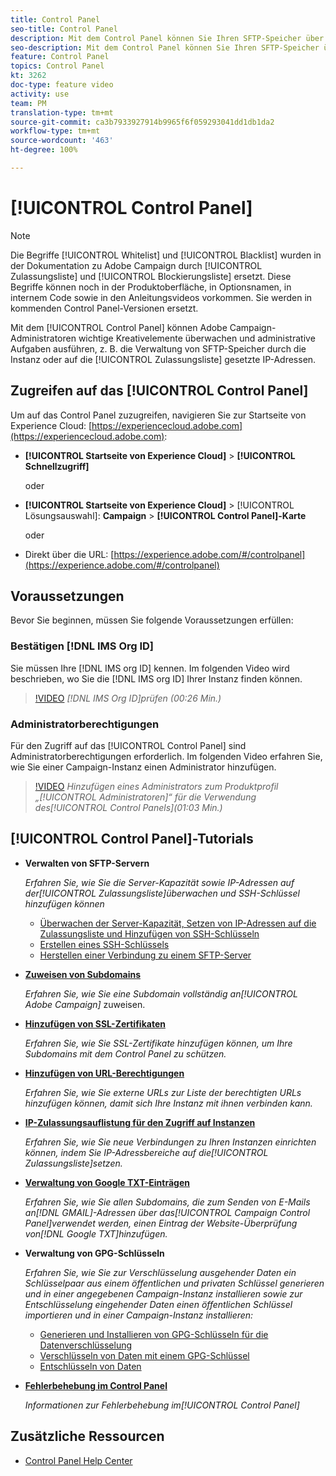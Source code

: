 ```yaml
---
title: Control Panel
seo-title: Control Panel
description: Mit dem Control Panel können Sie Ihren SFTP-Speicher über die Instanz und auf die Zulassungsliste gesetzte IP-Adressen überwachen und verwalten.
seo-description: Mit dem Control Panel können Sie Ihren SFTP-Speicher über die Instanz und auf die Zulassungsliste gesetzte IP-Adressen überwachen und verwalten.
feature: Control Panel
topics: Control Panel
kt: 3262
doc-type: feature video
activity: use
team: PM
translation-type: tm+mt
source-git-commit: ca3b7933927914b9965f6f059293041dd1db1da2
workflow-type: tm+mt
source-wordcount: '463'
ht-degree: 100%

---
```



# [!UICONTROL Control Panel]

>[!NOTE]
>
>Die Begriffe [!UICONTROL Whitelist] und [!UICONTROL Blacklist] wurden in der Dokumentation zu Adobe Campaign durch [!UICONTROL Zulassungsliste] und [!UICONTROL Blockierungsliste] ersetzt.
>Diese Begriffe können noch in der Produktoberfläche, in Optionsnamen, in internem Code sowie in den Anleitungsvideos vorkommen. Sie werden in kommenden Control Panel-Versionen ersetzt.

Mit dem [!UICONTROL Control Panel] können Adobe Campaign-Administratoren wichtige Kreativelemente überwachen und administrative Aufgaben ausführen, z. B. die Verwaltung von SFTP-Speicher durch die Instanz oder auf die [!UICONTROL Zulassungsliste] gesetzte IP-Adressen.

## Zugreifen auf das [!UICONTROL Control Panel]

Um auf das Control Panel zuzugreifen, navigieren Sie zur Startseite von Experience Cloud: [https://experiencecloud.adobe.com](https://experiencecloud.adobe.com):

* **[!UICONTROL Startseite von Experience Cloud]** > **[!UICONTROL Schnellzugriff]**

   oder
* **[!UICONTROL Startseite von Experience Cloud]** > [!UICONTROL Lösungsauswahl]: **Campaign** > **[!UICONTROL Control Panel]-Karte**

   oder

* Direkt über die URL: [https://experience.adobe.com/#/controlpanel](https://experience.adobe.com/#/controlpanel)

## Voraussetzungen

Bevor Sie beginnen, müssen Sie folgende Voraussetzungen erfüllen:

### Bestätigen [!DNL IMS Org ID]

Sie müssen Ihre [!DNL IMS org ID] kennen. Im folgenden Video wird beschrieben, wo Sie die [!DNL IMS org ID] Ihrer Instanz finden können.

>[!VIDEO](https://video.tv.adobe.com/v/27183?quality=12)
*[!DNL IMS Org ID]prüfen (00:26 Min.)*

### Administratorberechtigungen

Für den Zugriff auf das [!UICONTROL Control Panel] sind Administratorberechtigungen erforderlich.
Im folgenden Video erfahren Sie, wie Sie einer Campaign-Instanz einen Administrator hinzufügen.

>[!VIDEO](https://video.tv.adobe.com/v/27147?quality=12)
*Hinzufügen eines Administrators zum Produktprofil „[!UICONTROL Administratoren]“ für die Verwendung des[!UICONTROL Control Panels](01:03 Min.)*

## [!UICONTROL Control Panel]-Tutorials

* **Verwalten von SFTP-Servern**

   *Erfahren Sie, wie Sie die Server-Kapazität sowie IP-Adressen auf der[!UICONTROL Zulassungsliste]überwachen und SSH-Schlüssel hinzufügen können*

   * [Überwachen der Server-Kapazität, Setzen von IP-Adressen auf die Zulassungsliste und Hinzufügen von SSH-Schlüsseln](/help/acc/monitoring-campaign-classic/control-panel/monitoring-server-capacity-allow-listing-adding-ssh-key.md)
   * [Erstellen eines SSH-Schlüssels](/help/acc/monitoring-campaign-classic/control-panel/generate-ssh-key.md)
   * [Herstellen einer Verbindung zu einem SFTP-Server](/help/acc/monitoring-campaign-classic/control-panel/connect-to-sftp-server.md)

* **[Zuweisen von Subdomains](/help/acc/monitoring-campaign-classic/control-panel/subdomain-delegation.md)**

   *Erfahren Sie, wie Sie eine Subdomain vollständig an[!UICONTROL Adobe Campaign]* zuweisen.

* **[Hinzufügen von SSL-Zertifikaten](/help/acc/monitoring-campaign-classic/control-panel/adding-ssl-certificates.md)**

   *Erfahren Sie, wie Sie SSL-Zertifikate hinzufügen können, um Ihre Subdomains mit dem Control Panel zu schützen.*

* **[Hinzufügen von URL-Berechtigungen](/help/acc/monitoring-campaign-classic/control-panel/adding-url-permissions.md)**

   *Erfahren Sie, wie Sie externe URLs zur Liste der berechtigten URLs hinzufügen können, damit sich Ihre Instanz mit ihnen verbinden kann.*

* **[IP-Zulassungsauflistung für den Zugriff auf Instanzen](/help/acc/monitoring-campaign-classic/control-panel/ip-allow-listing.md)**

   *Erfahren Sie, wie Sie neue Verbindungen zu Ihren Instanzen einrichten können, indem Sie IP-Adressbereiche auf die[!UICONTROL Zulassungsliste]setzen.*

* **[Verwaltung von Google TXT-Einträgen](/help/acc/monitoring-campaign-classic/control-panel/google-txt-record-management.md)**

   *Erfahren Sie, wie Sie allen Subdomains, die zum Senden von E-Mails an[!DNL GMAIL]-Adressen über das[!UICONTROL Campaign Control Panel]verwendet werden, einen Eintrag der Website-Überprüfung von[!DNL Google TXT]hinzufügen.*

* **Verwaltung von GPG-Schlüsseln**

   *Erfahren Sie, wie Sie zur Verschlüsselung ausgehender Daten ein Schlüsselpaar aus einem öffentlichen und privaten Schlüssel generieren und in einer angegebenen Campaign-Instanz installieren sowie zur Entschlüsselung eingehender Daten einen öffentlichen Schlüssel importieren und in einer Campaign-Instanz installieren:*

   * [Generieren und Installieren von GPG-Schlüsseln für die Datenverschlüsselung](./gpg-key-management/generating-and-installing-gpg-keys-for-data-encryption.md)
   * [Verschlüsseln von Daten mit einem GPG-Schlüssel](./gpg-key-management/using-a-gpg-key-to-encrypt-data.md)
   * [Entschlüsseln von Daten](./gpg-key-management/decrypting-data.md)

* **[Fehlerbehebung im Control Panel](/help/acc/monitoring-campaign-classic/control-panel/trouble-shooting.md)**

   *Informationen zur Fehlerbehebung im[!UICONTROL Control Panel]*

## Zusätzliche Ressourcen

* [Control Panel Help Center](https://docs.adobe.com/content/help/de-DE/control-panel/using/control-panel-home.html)
